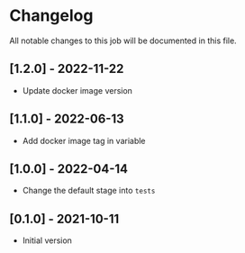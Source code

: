 # Changelog
All notable changes to this job will be documented in this file.

## [1.2.0] - 2022-11-22
* Update docker image version

## [1.1.0] - 2022-06-13
* Add docker image tag in variable 

## [1.0.0] - 2022-04-14
* Change the default stage into `tests`

## [0.1.0] - 2021-10-11
* Initial version